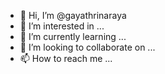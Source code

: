 - 👋 Hi, I’m @gayathrinaraya
- 👀 I’m interested in ...
- 🌱 I’m currently learning ...
- 💞️ I’m looking to collaborate on ...
- 📫 How to reach me ...

<!---
gayathrinaraya/gayathrinaraya is a ✨ special ✨ repository because its `README.md` (this file) appears on your GitHub profile.
You can click the Preview link to take a look at your changes.
--->
